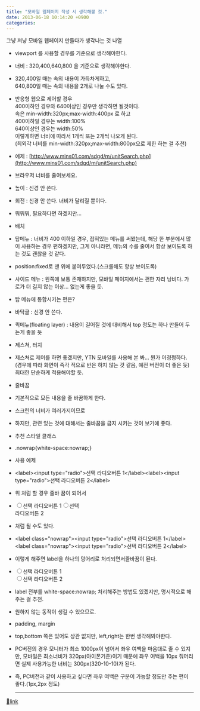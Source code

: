```yaml
---
title: "모바일 웹페이지 작성 시 생각해볼 것."
date: 2013-06-18 10:14:20 +0900
categories: 
---
```

  

그냥 저냥 모바일 웹페이지 만들다가 생각나는 것 나열

- viewport 를 사용할 경우를 기준으로 생각해야한다.
- 너비 : 320,400,640,800 을 기준으로 생각해야한다.
- 320,400일 때는 속의 내용이 가득차게하고,  
640,800일 때는 속의 내용을 2개로 나눌 수도 있다.
- 반응형 웹으로 제어할 경우  
400이하인 경우와 640이상인 경우만 생각하면 될것이다.  
속은 min-width:320px;max-width:400px 로 하고  
400이하일 경우는 width:100%   
640이상인 경우는 width:50%  
이렇게하면 너비에 따라서 1개씩 또는 2개씩 나오게 된다.  
(최외각 너비를 min-width:320px;max-width:800px으로 제한 하는 걸 추천)
- 예제 : [http://www.mins01.com/sdgd/m/unitSearch.php](http://www.mins01.com/sdgd/m/unitSearch.php)
- 브라우저 너비를 줄여보세요.




- 높이 : 신경 안 쓴다.
- 회전 : 신경 안 쓴다. 너비가 달리질 뿐이다.
- 뭐뭐뭐, 필요하다면 하겠지만...


- 배치
- 탑메뉴 : 너비가 400 이하일 경우, 접혀있는 메뉴를 써봤는데, 해당 한 부분에서 많이 사용하는 경우 편하겠지만, 그게 아니라면, 메뉴의 수를 줄여서 항상 보이도록 하는 것도 괜찮을 것 같다.
- position:fixed로 맨 위에 붙여두었다.(스크롤해도 항상 보이도록)

- 사이드 메뉴 : 왼쪽에 보통 존재하지만, 모바일 페이지에서는 괜한 자리 낭비다. 가로가 더 길지 않는 이상... 없는게 좋을 듯.
- 탑 메뉴에 통합시키는 편은?

- 바닥글 : 신경 안 쓴다.
- 퀵메뉴(floating layer) : 내용이 길어질 것에 대비해서 top 정도는 하나 만들어 두는게 좋을 듯

- 제스쳐, 터치
- 제스쳐로 제어를 하면 좋겠지만, YTN 모바일를 사용해 본 봐... 뭔가 어정쩡하다.  
(경우에 따라 화면이 즉각 적으로 반은 하지 않는 것 같음, 예전 버전이 더 좋은 듯)  
최대한 단순하게 적용해야할 듯.

- 줄바꿈
- 기본적으로 모든 내용을 줄 바꿈하게 한다.
- 스크린의 너비가 여러가지이므로

- 하지만, 관련 있는 것에 대해서는 줄바꿈을 금지 시키는 것이 보기에 좋다.
- 추천 스타일 클래스
- .nowrap{white-space:nowrap;}


- 사용 예제
- &lt;label&gt;&lt;input type="radio"&gt;선택 라디오버튼 1&lt;/label&gt;&lt;label&gt;&lt;input type="radio"&gt;선택 라디오버튼 2&lt;/label&gt;
- 위 처럼 할 경우 줄바 꿈이 되어서
- <input type="radio"></input>선택 라디오버튼 1<input type="radio"></input>선택   
라디오버튼 2

- 처럼 될 수도 있다.

- &lt;label class="nowrap"&gt;&lt;input type="radio"&gt;선택 라디오버튼 1&lt;/label&gt;&lt;label class="nowrap"&gt;&lt;input type="radio"&gt;선택 라디오버튼 2&lt;/label&gt;
- 이렇게 해주면 label을 하나의 덩어리로 처리되면서줄바꿈이 된다.
- <input type="radio"></input>선택 라디오버튼 1  
<input type="radio"></input>선택 라디오버튼 2

- label 전부를 white-space:nowrap; 처리해주는 방법도 있겠지만, 명시적으로 해주는 걸 추천.
- 원하지 않는 동작이 생길 수 있으므로.




- padding, margin
- top,bottom 쪽은 있어도 상관 없지만, left,right는 한번 생각해봐야한다.
- PC버전의 경우 모니터가 최소 1000px이 넘어서 좌우 여백을 마음대로 줄 수 있지만, 모바일은 최소너비가 320px(아이폰기준)이기 때문에 좌우 여백을 10px 줘머리면 실제 사용가능한 너비는 300px(320-10-10)가 된다.
- 즉, PC버전과 같이 사용하고 싶다면 좌우 여백은 구분이 가능할 정도만 주는 편이 좋다.(1px,2px 정도)




  ***
[🔗link](http://www.mins01.com/mh/tech/read/840)
